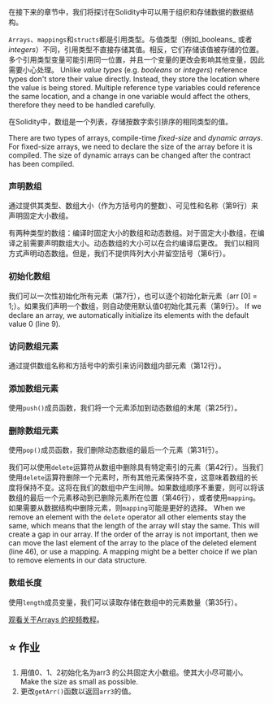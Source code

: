 在接下来的章节中，我们将探讨在Solidity中可以用于组织和存储数据的数据结构。

`Arrays`、`mappings`和`structs`都是引用类型。与值类型（例如_booleans_ 或者 _integers_）不同，引用类型不直接存储其值。相反，它们存储该值被存储的位置。多个引用类型变量可能引用同一位置，并且一个变量的更改会影响其他变量，因此需要小心处理。 Unlike _value types_ (e.g. _booleans_ or _integers_) reference types don't store their value directly. Instead, they store the location where the value is being stored. Multiple reference type variables could reference the same location, and a change in one variable would affect the others, therefore they need to be handled carefully.

在Solidity中，数组是一个列表，存储按数字索引排序的相同类型的值。

There are two types of arrays, compile-time _fixed-size_ and _dynamic arrays_. For fixed-size arrays, we need to declare the size of the array before it is compiled. The size of dynamic arrays can be changed after the contract has been compiled.

### 声明数组

通过提供其类型、数组大小（作为方括号内的整数）、可见性和名称（第9行）来声明固定大小数组。

有两种类型的数组：编译时固定大小的数组和动态数组。对于固定大小数组，在编译之前需要声明数组大小。动态数组的大小可以在合约编译后更改。 我们以相同方式声明动态数组。但是，我们不提供阵列大小并留空括号（第6行）。

### 初始化数组

我们可以一次性初始化所有元素（第7行），也可以逐个初始化新元素（arr [0] = 1;）。如果我们声明一个数组，则自动使用默认值0初始化其元素（第9行）。 If we declare an array, we automatically initialize its elements with the default value 0 (line 9).

### 访问数组元素

通过提供数组名称和方括号中的索引来访问数组内部元素（第12行）。

### 添加数组元素

使用`push()`成员函数，我们将一个元素添加到动态数组的末尾（第25行）。

### 删除数组元素

使用`pop()`成员函数，我们删除动态数组的最后一个元素（第31行）。

我们可以使用`delete`运算符从数组中删除具有特定索引的元素（第42行）。当我们使用`delete`运算符删除一个元素时，所有其他元素保持不变，这意味着数组的长度将保持不变。这将在我们的数组中产生间隙。如果数组顺序不重要，则可以将该数组的最后一个元素移动到已删除元素所在位置（第46行），或者使用`mapping`。如果需要从数据结构中删除元素，则`mapping`可能是更好的选择。
When we remove an element with the `delete` operator all other elements stay the same, which means that the length of the array will stay the same. This will create a gap in our array.
If the order of the array is not important, then we can move the last element of the array to the place of the deleted element (line 46), or use a mapping. A mapping might be a better choice if we plan to remove elements in our data structure.

### 数组长度

使用`length`成员变量，我们可以读取存储在数组中的元素数量（第35行）。

<a href="https://www.youtube.com/watch?v=vTxxCbwMPwo" target="_blank">观看关于Arrays 的视频教程</a>。

## ⭐️ 作业

1. 用值0、1、2初始化名为arr3 的公共固定大小数组。使其大小尽可能小。 Make the size as small as possible.
2. 更改`getArr()`函数以返回`arr3`的值。

